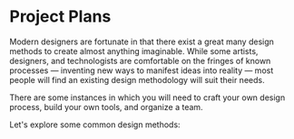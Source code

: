 # Project Plans

Modern designers are fortunate in that there exist a great many design methods to create almost anything imaginable. While some artists, designers, and technologists are comfortable on the fringes of known processes — inventing new ways to manifest ideas into reality — most people will find an existing design methodology will suit their needs.

There are some instances in which you will need to craft your own design process, build your own tools, and organize a team.

Let's explore some common design methods:


